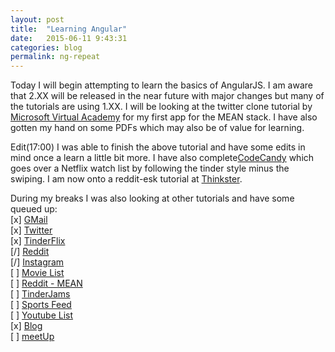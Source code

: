 ```yaml
---
layout: post
title:  "Learning Angular"
date:   2015-06-11 9:43:31
categories: blog
permalink: ng-repeat
---
```

Today I will begin attempting to learn the basics of AngularJS. I am aware that 2.XX will be released in the near future with major changes but many of the tutorials are using 1.XX. I will be looking at the twitter clone tutorial by [Microsoft Virtual Academy](https://www.youtube.com/watch?v=Jh0er2pRcq8) for my first app for the MEAN stack. I have also gotten my hand on some PDFs which may also be of value for learning.

Edit(17:00)
I was able to finish the above tutorial and have some edits in mind once a learn a little bit more.
I have also complete[CodeCandy](http://codecandy.io/courses/tinder-for-netflix) which goes over a Netflix watch list by following the tinder style minus the swiping. I am now onto a reddit-esk tutorial at [Thinkster](https://thinkster.io/learn-to-build-realtime-webapps/).

During my breaks I was also looking at other tutorials and have some queued up:<br>
[x] [GMail](https://www.thinkful.com/learn/angularjs-tutorial-build-a-gmail-clone/) <br>
[x] [Twitter](https://www.youtube.com/watch?v=Jh0er2pRcq8)<br>
[x] [TinderFlix](http://codecandy.io/courses/tinder-for-netflix)<br>
[/] [Reddit](https://thinkster.io/learn-to-build-realtime-webapps/)<br>
[/] [Instagram](https://hackhands.com/building-instagram-clone-angularjs-satellizer-nodejs-mongodb/)<br>
[ ] [Movie List](http://www.revillweb.com/tutorials/angularjs-in-30-minutes-angularjs-tutorial/)<br>
[ ] [Reddit - MEAN](https://thinkster.io/mean-stack-tutorial/)<br>
[ ] [TinderJams](https://thinkster.io/ionic-framework-tutorial/)<br>
[ ] [Sports Feed](http://www.toptal.com/angular-js/a-step-by-step-guide-to-your-first-angularjs-app)<br>
[ ] [Youtube List](https://youtu.be/OhPFgqHz68o)<br>
[x] [Blog](https://youtu.be/xjuoBGIiXsM)<br>
[ ] [meetUp](https://youtu.be/AEE7DY2AYvI)<br>

